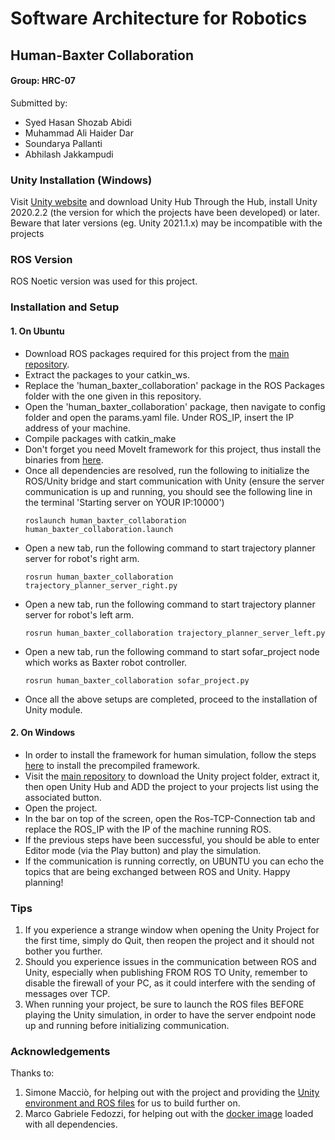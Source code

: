 # Software Architecture for Robotics

## Human-Baxter Collaboration

#### Group: HRC-07
Submitted by:

* Syed Hasan Shozab Abidi
* Muhammad Ali Haider Dar
* Soundarya Pallanti 
* Abhilash Jakkampudi

### Unity Installation (Windows)

Visit [Unity website](https://unity3d.com/get-unity/download) and download Unity Hub
Through the Hub, install Unity 2020.2.2 (the version for which the projects have been developed) or later. Beware that later versions (eg. Unity 2021.1.x) may be incompatible with the projects

### ROS Version
ROS Noetic version was used for this project.

### Installation and Setup

#### 1. On Ubuntu
* Download ROS packages required for this project from the [main repository](https://github.com/TheEngineRoom-UniGe/SofAR-Human-Robot-Collaboration).
* Extract the packages to your catkin_ws. 
* Replace the 'human_baxter_collaboration' package in the ROS Packages folder with the one given in this repository.
* Open the 'human_baxter_collaboration' package, then navigate to config folder and open the params.yaml file. Under ROS_IP, insert the IP address of your machine.
* Compile packages with catkin_make
* Don't forget you need MoveIt framework for this project, thus install the binaries from [here](https://moveit.ros.org/install/).
* Once all dependencies are resolved, run the following to initialize the ROS/Unity bridge and start communication with Unity (ensure the server communication is up and running, you should see the following line in the terminal 'Starting server on YOUR IP:10000')
  ```
  roslaunch human_baxter_collaboration human_baxter_collaboration.launch
  ```
* Open a new tab, run the following command to start trajectory planner server for robot's right arm.
  ```
  rosrun human_baxter_collaboration trajectory_planner_server_right.py
  ``` 
* Open a new tab, run the following command to start trajectory planner server for robot's left arm.  
  ```
  rosrun human_baxter_collaboration trajectory_planner_server_left.py
  ``` 
* Open a new tab, run the following command to start sofar_project node which works as Baxter robot controller.  
  ```
  rosrun human_baxter_collaboration sofar_project.py
  ```
* Once all the above setups are completed, proceed to the installation of Unity module. 
  
#### 2. On Windows
* In order to install the framework for human simulation, follow the steps [here](https://github.com/Daimler/mosim_core/wiki/InstallPrecompiled) to install the precompiled framework.
* Visit the [main repository](https://github.com/TheEngineRoom-UniGe/SofAR-Human-Robot-Collaboration) to download the Unity project folder, extract it, then open Unity Hub and ADD the project to your projects list using the associated button.
* Open the project.
* In the bar on top of the screen, open the Ros-TCP-Connection tab and replace the ROS_IP with the IP of the machine running ROS.
* If the previous steps have been successful, you should be able to enter Editor mode (via the Play button) and play the simulation.
* If the communication is running correctly, on UBUNTU you can echo the topics that are being exchanged between ROS and Unity.
Happy planning!

### Tips

1. If you experience a strange window when opening the Unity Project for the first time, simply do Quit, then reopen the project and it should not bother you further.
2. Should you experience issues in the communication between ROS and Unity, especially when publishing FROM ROS TO Unity, remember to disable the firewall of your PC, as it could interfere with the sending of messages over TCP.
3. When running your project, be sure to launch the ROS files BEFORE playing the Unity simulation, in order to have the server endpoint node up and running before initializing communication.

### Acknowledgements
Thanks to:
1. Simone Macciò, for helping out with the project and providing the [Unity environment and ROS files](https://github.com/TheEngineRoom-UniGe/SofAR-Human-Robot-Collaboration) for us to build further on.
2. Marco Gabriele Fedozzi, for helping out with the [docker image](https://hub.docker.com/r/hypothe/sofar_ros) loaded with all dependencies.
